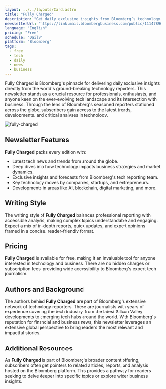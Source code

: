 ```yaml
---
layout: ../../layouts/Card.astro
title: "Fully Charged"
description: "Get daily exclusive insights from Bloombergʼs technology reporters around the world."
newsletterUrl: "https://link.mail.bloombergbusiness.com/public/11147896"
language: "English"
pricing: "Free"
schedule: "Daily"
platform: "Bloomberg"
tags:
  - free
  - tech
  - daily
  - news
  - business
---
```


Fully Charged is Bloomberg's pinnacle for delivering daily exclusive insights directly from the world's ground-breaking technology reporters. This newsletter stands as a crucial resource for professionals, enthusiasts, and anyone keen on the ever-evolving tech landscape and its intersection with business. Through the lens of Bloomberg's seasoned reporters stationed across the globe, subscribers gain access to the latest trends, developments, and critical analyses in technology.

![fully-charged](images/fully-charged.webp)

## Newsletter Features

**Fully Charged** packs every edition with:
- Latest tech news and trends from around the globe.
- Deep dives into how technology impacts business strategies and market dynamics.
- Exclusive insights and forecasts from Bloomberg's tech reporting team.
- Key technology moves by companies, startups, and entrepreneurs.
- Developments in areas like AI, blockchain, digital marketing, and more.

## Writing Style

The writing style of **Fully Charged** balances professional reporting with accessible analysis, making complex topics understandable and engaging. Expect a mix of in-depth reports, quick updates, and expert opinions framed in a concise, reader-friendly format.

## Pricing

**Fully Charged** is available for free, making it an invaluable tool for anyone interested in technology and business. There are no hidden charges or subscription fees, providing wide accessibility to Bloomberg's expert tech journalism.

## Authors and Background

The authors behind **Fully Charged** are part of Bloomberg's extensive network of technology reporters. These are journalists with years of experience covering the tech industry, from the latest Silicon Valley developments to emerging tech hubs around the world. With Bloomberg's reputation for financial and business news, this newsletter leverages an extensive global perspective to bring readers the most relevant and impactful stories.

## Additional Resources

As **Fully Charged** is part of Bloomberg's broader content offering, subscribers often get pointers to related articles, reports, and analysis hosted on the Bloomberg platform. This provides a pathway for readers seeking to delve deeper into specific topics or explore wider business insights.